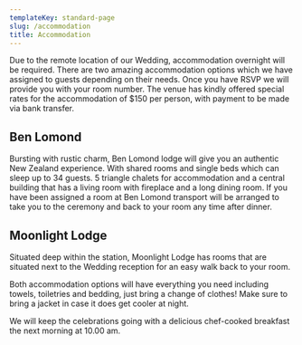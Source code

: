 ```yaml
---
templateKey: standard-page
slug: /accommodation
title: Accommodation
---
```


Due to the remote location of our Wedding, accommodation overnight will be required. There are two amazing accommodation options which we have assigned to guests depending on their needs. Once you have RSVP we will provide you with your room number. The venue has kindly offered special rates for the accommodation of $150 per person, with payment to be made via bank transfer.

## Ben Lomond

Bursting with rustic charm, Ben Lomond lodge will give you an authentic New Zealand experience. With shared rooms and single beds which can sleep up to 34 guests. 5 triangle chalets for accommodation and a central building that has a living room with fireplace and a long dining room. If you have been assigned a room at Ben Lomond transport will be arranged to take you to the ceremony and back to your room any time after dinner.

## Moonlight Lodge

Situated deep within the station, Moonlight Lodge has rooms that are situated next to the Wedding reception for an easy walk back to your room.

Both accommodation options will have everything you need including towels, toiletries and bedding, just bring a change of clothes! Make sure to bring a jacket in case it does get cooler at night.

We will keep the celebrations going with a delicious chef-cooked breakfast the next morning at 10.00 am.

